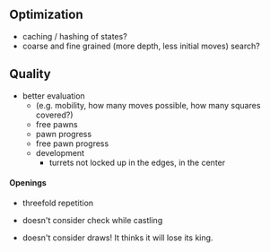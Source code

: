 ## Optimization
- caching / hashing of states?
- coarse and fine grained (more depth, less initial moves) search?

## Quality
- better evaluation
  - (e.g. mobility, how many moves possible, how many squares covered?)
  - free pawns
  - pawn progress
  - free pawn progress
  - development
    - turrets not locked up in the edges, in the center

#### Openings





- threefold repetition


- doesn't consider check while castling
- doesn't consider draws!  It thinks it will lose its king.

